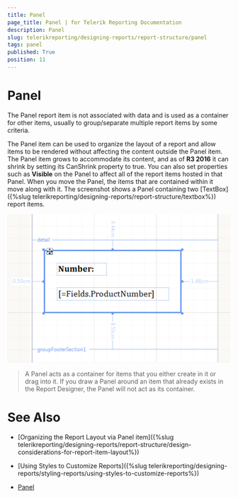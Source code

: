 ```yaml
---
title: Panel
page_title: Panel | for Telerik Reporting Documentation
description: Panel
slug: telerikreporting/designing-reports/report-structure/panel
tags: panel
published: True
position: 11
---
```


# Panel

The Panel report item is not associated with data and is used as a container for other items, usually to group/separate multiple report items by some criteria. 

The Panel item can be used to organize the layout of a report and allow items to be rendered without affecting the content outside the Panel item. The Panel item grows to accommodate its content, and as of __R3 2016__ it can shrink by setting its CanShrink property to true. You can also set properties such as __Visible__ on the Panel to affect all of the report items hosted in that Panel. When you move the Panel, the items that are contained within it move along with it. The screenshot shows a Panel containing two [TextBox]({%slug telerikreporting/designing-reports/report-structure/textbox%}) report items. 

  ![](images/Panel.png)

> A Panel acts as a container for items that you either create in it or drag into it. If you draw a Panel around an item that already exists in the Report Designer, the Panel will not act as its container. 

# See Also

* [Organizing the Report Layout via Panel item]({%slug telerikreporting/designing-reports/report-structure/design-considerations-for-report-item-layout%})

* [Using Styles to Customize Reports]({%slug telerikreporting/designing-reports/styling-reports/using-styles-to-customize-reports%}) 

* [Panel](/reporting/api/Telerik.Reporting.Panel)
